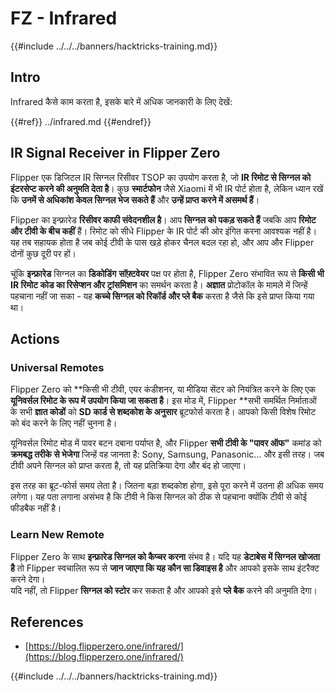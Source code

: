 # FZ - Infrared

{{#include ../../../banners/hacktricks-training.md}}

## Intro <a href="#ir-signal-receiver-in-flipper-zero" id="ir-signal-receiver-in-flipper-zero"></a>

Infrared कैसे काम करता है, इसके बारे में अधिक जानकारी के लिए देखें:

{{#ref}}
../infrared.md
{{#endref}}

## IR Signal Receiver in Flipper Zero <a href="#ir-signal-receiver-in-flipper-zero" id="ir-signal-receiver-in-flipper-zero"></a>

Flipper एक डिजिटल IR सिग्नल रिसीवर TSOP का उपयोग करता है, जो **IR रिमोट से सिग्नल को इंटरसेप्ट करने की अनुमति देता है**। कुछ **स्मार्टफोन** जैसे Xiaomi में भी IR पोर्ट होता है, लेकिन ध्यान रखें कि **उनमें से अधिकांश केवल सिग्नल भेज सकते हैं** और **उन्हें प्राप्त करने में असमर्थ हैं**।

Flipper का इन्फ्रारेड **रिसीवर काफी संवेदनशील है**। आप **सिग्नल को पकड़ सकते हैं** जबकि आप **रिमोट और टीवी के बीच कहीं** हैं। रिमोट को सीधे Flipper के IR पोर्ट की ओर इंगित करना आवश्यक नहीं है। यह तब सहायक होता है जब कोई टीवी के पास खड़े होकर चैनल बदल रहा हो, और आप और Flipper दोनों कुछ दूरी पर हों।

चूंकि **इन्फ्रारेड** सिग्नल का **डिकोडिंग** **सॉफ़्टवेयर** पक्ष पर होता है, Flipper Zero संभावित रूप से **किसी भी IR रिमोट कोड का रिसेप्शन और ट्रांसमिशन** का समर्थन करता है। **अज्ञात** प्रोटोकॉल के मामले में जिन्हें पहचाना नहीं जा सका - यह **कच्चे सिग्नल को रिकॉर्ड और प्ले बैक** करता है जैसे कि इसे प्राप्त किया गया था।

## Actions

### Universal Remotes

Flipper Zero को **किसी भी टीवी, एयर कंडीशनर, या मीडिया सेंटर को नियंत्रित करने के लिए एक **यूनिवर्सल रिमोट के रूप में उपयोग किया जा सकता है**। इस मोड में, Flipper **सभी समर्थित निर्माताओं के सभी **ज्ञात कोडों** को **SD कार्ड से शब्दकोश के अनुसार** ब्रूटफोर्स करता है। आपको किसी विशेष रिमोट को बंद करने के लिए नहीं चुनना है।

यूनिवर्सल रिमोट मोड में पावर बटन दबाना पर्याप्त है, और Flipper **सभी टीवी के "पावर ऑफ"** कमांड को **क्रमबद्ध तरीके से भेजेगा** जिन्हें वह जानता है: Sony, Samsung, Panasonic... और इसी तरह। जब टीवी अपने सिग्नल को प्राप्त करता है, तो यह प्रतिक्रिया देगा और बंद हो जाएगा।

इस तरह का ब्रूट-फोर्स समय लेता है। जितना बड़ा शब्दकोश होगा, इसे पूरा करने में उतना ही अधिक समय लगेगा। यह पता लगाना असंभव है कि टीवी ने किस सिग्नल को ठीक से पहचाना क्योंकि टीवी से कोई फीडबैक नहीं है।

### Learn New Remote

Flipper Zero के साथ **इन्फ्रारेड सिग्नल को कैप्चर करना** संभव है। यदि यह **डेटाबेस में सिग्नल खोजता है** तो Flipper स्वचालित रूप से **जान जाएगा कि यह कौन सा डिवाइस है** और आपको इसके साथ इंटरैक्ट करने देगा।\
यदि नहीं, तो Flipper **सिग्नल को स्टोर** कर सकता है और आपको इसे **प्ले बैक** करने की अनुमति देगा।

## References

- [https://blog.flipperzero.one/infrared/](https://blog.flipperzero.one/infrared/)

{{#include ../../../banners/hacktricks-training.md}}
